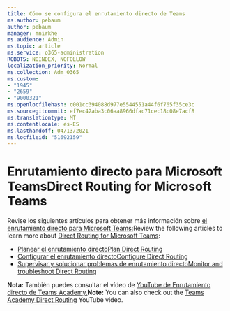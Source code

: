 ```yaml
---
title: Cómo se configura el enrutamiento directo de Teams
ms.author: pebaum
author: pebaum
manager: mnirkhe
ms.audience: Admin
ms.topic: article
ms.service: o365-administration
ROBOTS: NOINDEX, NOFOLLOW
localization_priority: Normal
ms.collection: Adm_O365
ms.custom:
- "1945"
- "2659"
- "9000321"
ms.openlocfilehash: c001cc394088d977e5544551a44f6f765f35ce3c
ms.sourcegitcommit: ef7ec42aba3c06aa8966dfac71cec18c08e7acf8
ms.translationtype: MT
ms.contentlocale: es-ES
ms.lasthandoff: 04/13/2021
ms.locfileid: "51692159"
---
```

# <a name="direct-routing-for-microsoft-teams"></a><span data-ttu-id="0d04c-102">Enrutamiento directo para Microsoft Teams</span><span class="sxs-lookup"><span data-stu-id="0d04c-102">Direct Routing for Microsoft Teams</span></span>

<span data-ttu-id="0d04c-103">Revise los siguientes artículos para obtener más información sobre [el enrutamiento directo para Microsoft Teams:](https://docs.microsoft.com/MicrosoftTeams/direct-routing-landing-page)</span><span class="sxs-lookup"><span data-stu-id="0d04c-103">Review the following articles to learn more about [Direct Routing for Microsoft Teams](https://docs.microsoft.com/MicrosoftTeams/direct-routing-landing-page):</span></span> 

- [<span data-ttu-id="0d04c-104">Planear el enrutamiento directo</span><span class="sxs-lookup"><span data-stu-id="0d04c-104">Plan Direct Routing</span></span>](https://docs.microsoft.com/MicrosoftTeams/direct-routing-plan)
- [<span data-ttu-id="0d04c-105">Configurar el enrutamiento directo</span><span class="sxs-lookup"><span data-stu-id="0d04c-105">Configure Direct Routing</span></span>](https://docs.microsoft.com/MicrosoftTeams/direct-routing-configure) 
- [<span data-ttu-id="0d04c-106">Supervisar y solucionar problemas de enrutamiento directo</span><span class="sxs-lookup"><span data-stu-id="0d04c-106">Monitor and troubleshoot Direct Routing</span></span>](https://docs.microsoft.com/MicrosoftTeams/direct-routing-monitor-and-troubleshoot)

<span data-ttu-id="0d04c-107">**Nota:** También puedes consultar el vídeo de [YouTube de Enrutamiento directo de Teams Academy.](https://www.youtube.com/watch?v=1ASftX_Msb8&index=10&list=PLaSOUojkSiGnKuE30ckcjnDVkMNqDv0Vl)</span><span class="sxs-lookup"><span data-stu-id="0d04c-107">**Note:** You can also check out the [Teams Academy Direct Routing](https://www.youtube.com/watch?v=1ASftX_Msb8&index=10&list=PLaSOUojkSiGnKuE30ckcjnDVkMNqDv0Vl) YouTube video.</span></span>